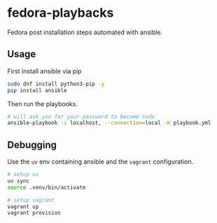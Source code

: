 # fedora-playbacks

Fedora post installation steps automated with ansible. 

## Usage

First install ansible via pip

```bash
sudo dnf install python3-pip -y
pip install ansible
````

Then run the playbooks.

```bash
# will ask you for your password to become sudo
ansible-playbook -i localhost, --connection=local -K playbook.yml
```

## Debugging

Use the `uv` env containing ansible and the `vagrant` configuration.

```bash
# setup uv
uv sync
source .venv/bin/activate

# setup vagrant
vagrant up
vagrant provision
```
